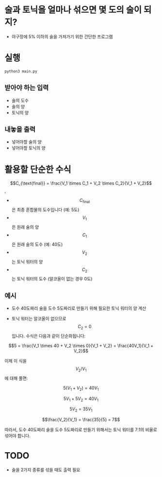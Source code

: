 # 술과 토닉을 얼마나 섞으면 몇 도의 술이 되지?

- 야구장에 5% 이하의 술을 가져가기 위한 간단한 프로그램

# 실행

```bash
python3 main.py
```

## 받아야 하는 입력

- 술의 도수
- 술의 양
- 토닉의 양

## 내놓을 출력

- 넣어야할 술의 양
- 넣어야할 토닉의 양

# 활용할 단순한 수식

$$C_{\text{final}} = \frac{V_1 \times C_1 + V_2 \times C_2}{V_1 + V_2}$$
, 
- $$C_{\text{final}}$$ 은 최종 혼합물의 도수입니다 (예: 5도)
- $$V_1$$은 원래 술의 양
- $$C_1$$은 원래 술의 도수 (예: 40도)
- $$V_2$$는 토닉 워터의 양
- $$C_2$$는 토닉 워터의 도수 (알코올이 없는 경우 0도)

## 예시

- 도수 40도짜리 술을 도수 5도짜리로 만들기 위해 필요한 토닉 워터의 양 계산

- 토닉 워터는 알코올이 없으므로 $$C_2 = 0$$입니다. 수식은 다음과 같이 단순화됩니다:

$$5 = \frac{V_1 \times 40 + V_2 \times 0}{V_1 + V_2} = \frac{40V_1}{V_1 + V_2}$$

이제 이 식을 $$V_2/V_1$$에 대해 풀면:

$$5(V_1 + V_2) = 40V_1$$

$$5V_1 + 5V_2 = 40V_1$$

$$5V_2 = 35V_1$$

$$\frac{V_2}{V_1} = \frac{35}{5} = 7$$

따라서, 도수 40도짜리 술을 도수 5도짜리로 만들기 위해서는 토닉 워터를 7:1의 비율로 섞어야 합니다.

# TODO

- 술을 2가지 종류를 섞을 때도 출력 필요

